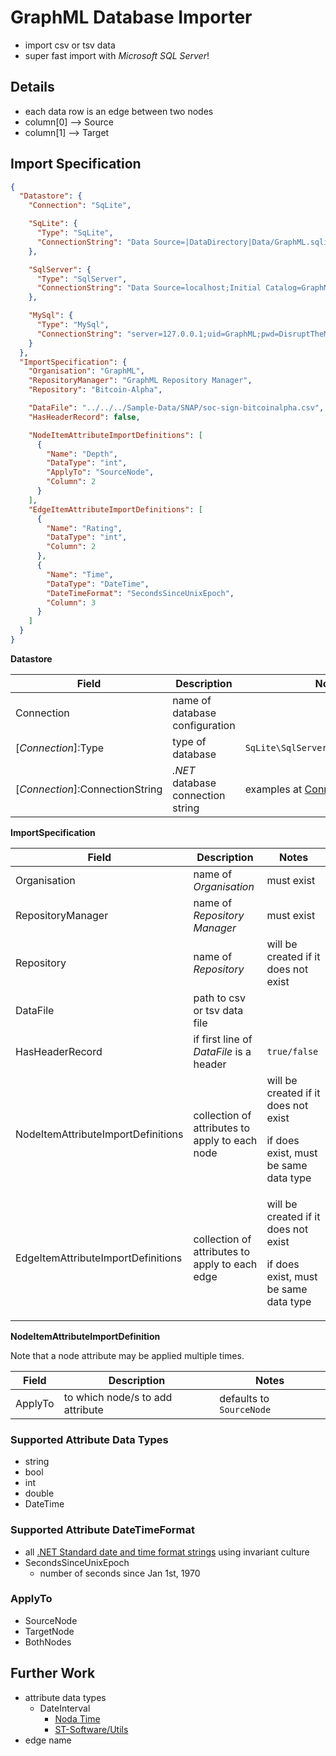 # GraphML Database Importer
* import csv or tsv data
* super fast import with _Microsoft SQL Server_!

## Details
* each data row is an edge between two nodes
* column[0] --> Source
* column[1] --> Target

## Import Specification

```json
{
  "Datastore": {
    "Connection": "SqLite",

    "SqLite": {
      "Type": "SqLite",
      "ConnectionString": "Data Source=|DataDirectory|Data/GraphML.sqlite3;"
    },

    "SqlServer": {
      "Type": "SqlServer",
      "ConnectionString": "Data Source=localhost;Initial Catalog=GraphML;Integrated Security=True;MultipleActiveResultSets=True;"
    },

    "MySql": {
      "Type": "MySql",
      "ConnectionString": "server=127.0.0.1;uid=GraphML;pwd=DisruptTheMarket;database=GraphML;SslMode=none"
    }
  },
  "ImportSpecification": {
    "Organisation": "GraphML",
    "RepositoryManager": "GraphML Repository Manager",
    "Repository": "Bitcoin-Alpha",

    "DataFile": "../../../Sample-Data/SNAP/soc-sign-bitcoinalpha.csv",
    "HasHeaderRecord": false,

    "NodeItemAttributeImportDefinitions": [
      {
        "Name": "Depth",
        "DataType": "int",
        "ApplyTo": "SourceNode",
        "Column": 2
      }
    ],
    "EdgeItemAttributeImportDefinitions": [
      {
        "Name": "Rating",
        "DataType": "int",
        "Column": 2
      },
      {
        "Name": "Time",
        "DataType": "DateTime",
        "DateTimeFormat": "SecondsSinceUnixEpoch",
        "Column": 3
      }
    ]
  }
}
```
**Datastore**

| Field | Description | Notes |
|-------|-------------|-------|
| Connection | name of database configuration |  |
| [_Connection_]:Type | type of database | `SqLite\SqlServer\MySql\PostgreSql` |
| [_Connection_]:ConnectionString | _.NET_ database connection string | examples at [ConnectonStrings.com](https://www.connectionstrings.com/) |

**ImportSpecification**

| Field | Description | Notes |
|-------|-------------|-------|
| Organisation | name of _Organisation_ | must exist |
| RepositoryManager | name of _Repository Manager_ | must exist |
| Repository | name of _Repository_ | will be created if it does not exist |
| DataFile | path to csv or tsv data file |  |
| HasHeaderRecord | if first line of _DataFile_ is a header | `true/false` |
| NodeItemAttributeImportDefinitions | collection of attributes to apply to each node | will be created if it does not exist<p/>if does exist, must be same data type |
| EdgeItemAttributeImportDefinitions | collection of attributes to apply to each edge | will be created if it does not exist<p/>if does exist, must be same data type |

**NodeItemAttributeImportDefinition**

Note that a node attribute may be applied multiple times.

| Field | Description | Notes |
|-------|-------------|-------|
| ApplyTo | to which node/s to add attribute | defaults to `SourceNode` |

### Supported Attribute Data Types
* string
* bool
* int
* double
* DateTime

### Supported Attribute DateTimeFormat
* all [.NET Standard date and time format strings](https://docs.microsoft.com/en-us/dotnet/standard/base-types/standard-date-and-time-format-strings) using invariant culture
* SecondsSinceUnixEpoch
  * number of seconds since Jan 1st, 1970

### ApplyTo
* SourceNode
* TargetNode
* BothNodes

## Further Work
* attribute data types
    * DateInterval
      * [Noda Time](https://nodatime.org/2.0.x/api/NodaTime.DateInterval.html)
      * [ST-Software/Utils](https://github.com/ST-Software/Utils/blob/master/src/DateTimeUtils.cs)
* edge name

